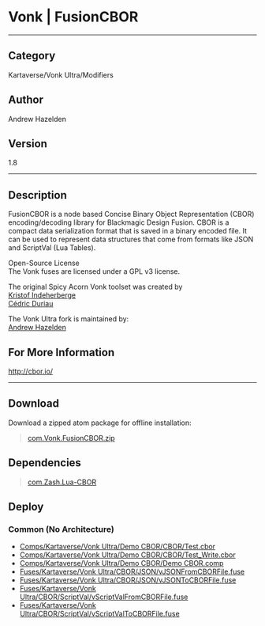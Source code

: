 # Vonk | FusionCBOR
___

## Category
Kartaverse/Vonk Ultra/Modifiers

## Author
Andrew Hazelden

## Version
1.8

___

## Description
<p>FusionCBOR is a node based Concise Binary Object Representation (CBOR) encoding/decoding library for Blackmagic Design Fusion. CBOR is a compact data serialization format that is saved in a binary encoded file. It can be used to represent data structures that come from formats like JSON and ScriptVal (Lua Tables).</p>

<p>Open-Source License<br>
The Vonk fuses are licensed under a GPL v3 license.</p>

<p>The original Spicy Acorn Vonk toolset was created by<br>
<a href="mailto:xmnr0x23@gmail.com">Kristof Indeherberge</a><br>
<a href="mailto:duriau.cedric@live.be">Cédric Duriau</a></p>

<p>The Vonk Ultra fork is maintained by:<br>
<a href="mailto:andrew@andrewhazelden.com">Andrew Hazelden</a></p>

<h2>For More Information</h2>
<p><a href="http://cbor.io/">http://cbor.io/</a></p>

___

## Download

Download a zipped atom package for offline installation:
> [com.Vonk.FusionCBOR.zip](https://gitlab.com/WeSuckLess/Reactor/-/archive/master/Reactor-master.zip?path=Atoms/com.Vonk.FusionCBOR)  

## Dependencies

> [com.Zash.Lua-CBOR](com.Zash.Lua-CBOR.md)  
## Deploy

### Common (No Architecture)

<ul>
<li><a href="https://gitlab.com/WeSuckLess/Reactor/-/blob/master/Atoms/com.Vonk.FusionCBOR/Comps/Kartaverse/Vonk Ultra/Demo CBOR/CBOR/Test.cbor?ref_type=heads">Comps/Kartaverse/Vonk Ultra/Demo CBOR/CBOR/Test.cbor</a></li>
<li><a href="https://gitlab.com/WeSuckLess/Reactor/-/blob/master/Atoms/com.Vonk.FusionCBOR/Comps/Kartaverse/Vonk Ultra/Demo CBOR/CBOR/Test_Write.cbor?ref_type=heads">Comps/Kartaverse/Vonk Ultra/Demo CBOR/CBOR/Test_Write.cbor</a></li>
<li><a href="https://gitlab.com/WeSuckLess/Reactor/-/blob/master/Atoms/com.Vonk.FusionCBOR/Comps/Kartaverse/Vonk Ultra/Demo CBOR/Demo CBOR.comp?ref_type=heads">Comps/Kartaverse/Vonk Ultra/Demo CBOR/Demo CBOR.comp</a></li>
<li><a href="https://gitlab.com/WeSuckLess/Reactor/-/blob/master/Atoms/com.Vonk.FusionCBOR/Fuses/Kartaverse/Vonk Ultra/CBOR/JSON/vJSONFromCBORFile.fuse?ref_type=heads">Fuses/Kartaverse/Vonk Ultra/CBOR/JSON/vJSONFromCBORFile.fuse</a></li>
<li><a href="https://gitlab.com/WeSuckLess/Reactor/-/blob/master/Atoms/com.Vonk.FusionCBOR/Fuses/Kartaverse/Vonk Ultra/CBOR/JSON/vJSONToCBORFile.fuse?ref_type=heads">Fuses/Kartaverse/Vonk Ultra/CBOR/JSON/vJSONToCBORFile.fuse</a></li>
<li><a href="https://gitlab.com/WeSuckLess/Reactor/-/blob/master/Atoms/com.Vonk.FusionCBOR/Fuses/Kartaverse/Vonk Ultra/CBOR/ScriptVal/vScriptValFromCBORFile.fuse?ref_type=heads">Fuses/Kartaverse/Vonk Ultra/CBOR/ScriptVal/vScriptValFromCBORFile.fuse</a></li>
<li><a href="https://gitlab.com/WeSuckLess/Reactor/-/blob/master/Atoms/com.Vonk.FusionCBOR/Fuses/Kartaverse/Vonk Ultra/CBOR/ScriptVal/vScriptValToCBORFile.fuse?ref_type=heads">Fuses/Kartaverse/Vonk Ultra/CBOR/ScriptVal/vScriptValToCBORFile.fuse</a></li>
</ul>
